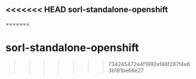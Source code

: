 <<<<<<< HEAD
sorl-standalone-openshift
-------------------------
=======
# sorl-standalone-openshift
>>>>>>> 734245472e4f1992ef46f287f4e63b181be66e27

